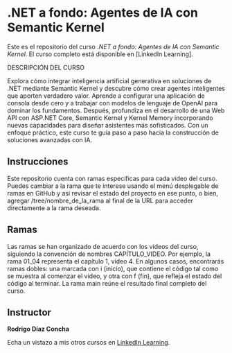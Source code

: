 # .NET a fondo: Agentes de IA con Semantic Kernel

Este es el repositorio del curso *.NET a fondo: Agentes de IA con Semantic Kernel*. El curso completo está disponible en [LinkedIn Learning].

DESCRIPCIÓN DEL CURSO

Explora cómo integrar inteligencia artificial generativa en soluciones de .NET mediante Semantic Kernel y descubre cómo crear agentes inteligentes que aporten verdadero valor. Aprende a configurar una aplicación de consola desde cero y a trabajar con modelos de lenguaje de OpenAI para dominar los fundamentos. Después, profundiza en el desarrollo de una Web API con ASP.NET Core, Semantic Kernel y Kernel Memory incorporando nuevas capacidades para diseñar asistentes más sofisticados. Con un enfoque práctico, este curso te guía paso a paso hacia la construcción de soluciones avanzadas con IA.

## Instrucciones

Este repositorio cuenta con ramas específicas para cada video del curso. Puedes cambiar a la rama que te interese usando el menú desplegable de ramas en GitHub y así revisar el estado del proyecto en ese punto, o bien, agregar /tree/nombre_de_la_rama al final de la URL para acceder directamente a la rama deseada.

## Ramas

Las ramas se han organizado de acuerdo con los videos del curso, siguiendo la convención de nombres CAPÍTULO_VIDEO. Por ejemplo, la rama 01_04 representa el capítulo 1, video 4. En algunos casos, encontrarás ramas dobles: una marcada con i (inicio), que contiene el código tal como se muestra al comenzar el video, y otra con f (fin), que refleja el estado del código al terminar. La rama main reúne el resultado final completo del curso.

## Instructor

**Rodrigo Díaz Concha**

Echa un vistazo a mis otros cursos en [LinkedIn Learning](https://www.linkedin.com/learning/instructors/rodrigo-diaz-concha).

[lil-course-url]: https://www.linkedin.com/learning/dot-net-a-fondo-agentes-de-ia-con-semantic-kernel
